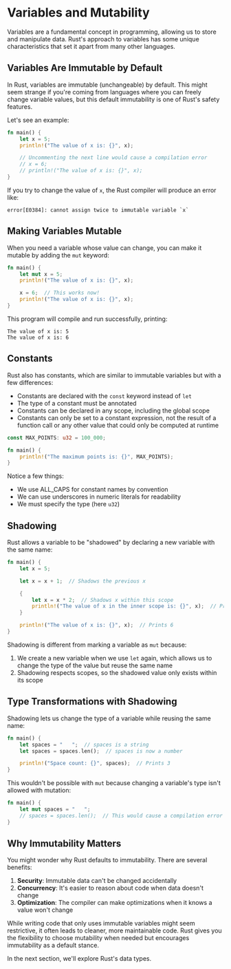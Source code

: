 # Variables and Mutability

Variables are a fundamental concept in programming, allowing us to store and manipulate data. Rust's approach to variables has some unique characteristics that set it apart from many other languages.

## Variables Are Immutable by Default

In Rust, variables are immutable (unchangeable) by default. This might seem strange if you're coming from languages where you can freely change variable values, but this default immutability is one of Rust's safety features.

Let's see an example:

```rust
fn main() {
    let x = 5;
    println!("The value of x is: {}", x);

    // Uncommenting the next line would cause a compilation error
    // x = 6;
    // println!("The value of x is: {}", x);
}
```

If you try to change the value of `x`, the Rust compiler will produce an error like:

```
error[E0384]: cannot assign twice to immutable variable `x`
```

## Making Variables Mutable

When you need a variable whose value can change, you can make it mutable by adding the `mut` keyword:

```rust
fn main() {
    let mut x = 5;
    println!("The value of x is: {}", x);

    x = 6;  // This works now!
    println!("The value of x is: {}", x);
}
```

This program will compile and run successfully, printing:

```
The value of x is: 5
The value of x is: 6
```

## Constants

Rust also has constants, which are similar to immutable variables but with a few differences:

- Constants are declared with the `const` keyword instead of `let`
- The type of a constant must be annotated
- Constants can be declared in any scope, including the global scope
- Constants can only be set to a constant expression, not the result of a function call or any other value that could only be computed at runtime

```rust
const MAX_POINTS: u32 = 100_000;

fn main() {
    println!("The maximum points is: {}", MAX_POINTS);
}
```

Notice a few things:
- We use ALL_CAPS for constant names by convention
- We can use underscores in numeric literals for readability
- We must specify the type (here `u32`)

## Shadowing

Rust allows a variable to be "shadowed" by declaring a new variable with the same name:

```rust
fn main() {
    let x = 5;

    let x = x + 1;  // Shadows the previous x

    {
        let x = x * 2;  // Shadows x within this scope
        println!("The value of x in the inner scope is: {}", x);  // Prints 12
    }

    println!("The value of x is: {}", x);  // Prints 6
}
```

Shadowing is different from marking a variable as `mut` because:

1. We create a new variable when we use `let` again, which allows us to change the type of the value but reuse the same name
2. Shadowing respects scopes, so the shadowed value only exists within its scope

## Type Transformations with Shadowing

Shadowing lets us change the type of a variable while reusing the same name:

```rust
fn main() {
    let spaces = "   ";  // spaces is a string
    let spaces = spaces.len();  // spaces is now a number

    println!("Space count: {}", spaces);  // Prints 3
}
```

This wouldn't be possible with `mut` because changing a variable's type isn't allowed with mutation:

```rust
fn main() {
    let mut spaces = "   ";
    // spaces = spaces.len();  // This would cause a compilation error
}
```

## Why Immutability Matters

You might wonder why Rust defaults to immutability. There are several benefits:

1. **Security**: Immutable data can't be changed accidentally
2. **Concurrency**: It's easier to reason about code when data doesn't change
3. **Optimization**: The compiler can make optimizations when it knows a value won't change

While writing code that only uses immutable variables might seem restrictive, it often leads to cleaner, more maintainable code. Rust gives you the flexibility to choose mutability when needed but encourages immutability as a default stance.

In the next section, we'll explore Rust's data types.
